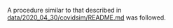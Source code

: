 A procedure similar to that described in [data/2020_04_30/covidsim/README.md](../../2020_04_30/covidsim/README.md) was followed.

